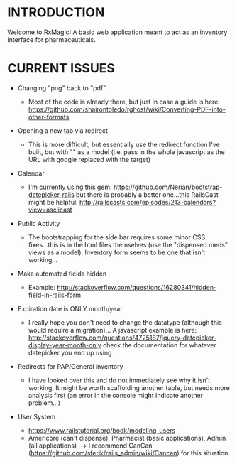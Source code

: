 # INTRODUCTION

Welcome to RxMagic! A basic web application meant to act as an inventory interface for pharmaceuticals.

# CURRENT ISSUES

* Changing "png" back to "pdf"
  * Most of the code is already there, but just in case a guide is here: https://github.com/shairontoledo/rghost/wiki/Converting-PDF-into-other-formats

* Opening a new tab via redirect
  * This is more difficult, but essentially use the redirect function I've built, but with "<meta http-equiv="refresh" content="5; URL=javascript:window.open('http://google.com','_parent');">" as a model (i.e. pass in the whole javascript as the URL with google replaced with the target)

* Calendar
  * I'm currently using this gem: https://github.com/Nerian/bootstrap-datepicker-rails but there is probably a better one...this RailsCast might be helpful: http://railscasts.com/episodes/213-calendars?view=asciicast

* Public Activity
  * The bootstrapping for the side bar requires some minor CSS fixes...this is in the html files themselves (use the "dispensed meds" views as a model). Inventory form seems to be one that isn't working...

* Make automated fields hidden
  * Example: http://stackoverflow.com/questions/16280341/hidden-field-in-rails-form

* Expiration date is ONLY month/year
  * I really hope you don't need to change the datatype (although this would require a migration)... A javascript example is here: http://stackoverflow.com/questions/4725187/jquery-datepicker-display-year-month-only check the documentation for whatever datepicker you end up using

* Redirects for PAP/General inventory
  * I have looked over this and do not immediately see why it isn't working. It might be worth scaffolding another table, but needs more analysis first (an error in the console might indicate another problem...)

* User System
  * https://www.railstutorial.org/book/modeling_users
  * Americore (can't dispense), Pharmacist (basic applications), Admin (all applications) --> I recommend CanCan (https://github.com/sferik/rails_admin/wiki/Cancan) for this situation